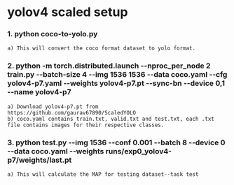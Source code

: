 # yolov4 scaled setup

### 1. python coco-to-yolo.py
```
a) This will convert the coco format dataset to yolo format.
```

### 2. python -m torch.distributed.launch --nproc_per_node 2 train.py --batch-size 4 --img 1536 1536 --data coco.yaml --cfg yolov4-p7.yaml --weights yolov4-p7.pt --sync-bn --device 0,1 --name yolov4-p7
```
a) Download yolov4-p7.pt from https://github.com/gaurav67890/ScaledYOLO
b) coco.yaml contains train.txt, valid.txt and test.txt, each .txt file contains images for their respective classes.
```
### 3. python test.py --img 1536 --conf 0.001 --batch 8 --device 0 --data coco.yaml --weights runs/exp0_yolov4-p7/weights/last.pt
```
a) This will calculate the MAP for testing dataset--task test
```
